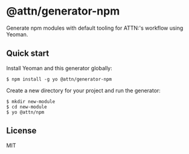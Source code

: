 # @attn/generator-npm

Generate npm modules with default tooling for ATTN:'s workflow using Yeoman.

## Quick start

Install Yeoman and this generator globally:

```
$ npm install -g yo @attn/generator-npm
```

Create a new directory for your project and run the generator:

```
$ mkdir new-module
$ cd new-module
$ yo @attn/npm
```

## License

MIT
